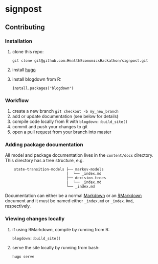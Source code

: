 # signpost

## Contributing

### Installation

1. clone this repo:

    `git clone git@github.com:HealthEconomicsHackathon/signpost.git`
    
1. install [hugo](https://gohugo.io/getting-started/installing/)
1. install blogdown from R:

    `install.packages("blogdown")`

### Workflow
1. create a new branch
    `git checkout -b my_new_branch`
1. add or update documentation (see below for details)
1. compile code locally from R with 
    `blogdown::build_site()`
1. commit and push your changes to git
1. open a pull request from your branch into master 

### Adding package documentation

All model and package documentation lives in the `content/docs` directory. This directory has a tree structure, 
e.g.

```
    state-transition-models ├── markov-models
                            |  └── _index.md
                            ├── decision-trees
                            |  └── _index.md
                            └── _index.md
```

Documentation can either be a normal 
[Markdown](https://www.markdownguide.org/cheat-sheet/) or an [RMarkdown](https://rstudio.com/wp-content/uploads/2015/02/rmarkdown-cheatsheet.pdf) document
and it must be named either `_index.md` or `_index.Rmd`, respectively.

### Viewing changes locally

1. if using RMarkdown, compile by running from R:

    `blogdown::build_site()`
    
1. serve the site locally by running from bash:

    `hugo serve`


